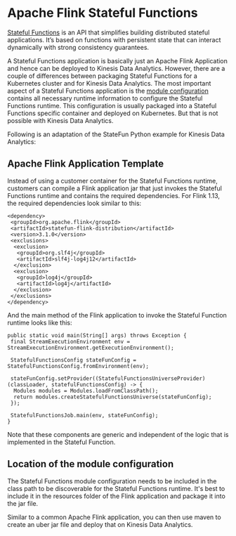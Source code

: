 # Apache Flink Stateful Functions<a name="stateful-functions"></a>

[Stateful Functions](https://nightlies.apache.org/flink/flink-statefun-docs-stable/) is an API that simplifies building distributed stateful applications\. It’s based on functions with persistent state that can interact dynamically with strong consistency guarantees\.

A Stateful Functions application is basically just an Apache Flink Application and hence can be deployed to Kinesis Data Analytics\. However, there are a couple of differences between packaging Stateful Functions for a Kubernetes cluster and for Kinesis Data Analytics\. The most important aspect of a Stateful Functions application is the [module configuration](https://nightlies.apache.org/flink/flink-statefun-docs-master/docs/deployment/module/) contains all necessary runtime information to configure the Stateful Functions runtime\. This configuration is usually packaged into a Stateful Functions specific container and deployed on Kubernetes\. But that is not possible with Kinesis Data Analytics\.

Following is an adaptation of the StateFun Python example for Kinesis Data Analytics:

## Apache Flink Application Template<a name="stateful-functions-template"></a>

Instead of using a customer container for the Stateful Functions runtime, customers can compile a Flink application jar that just invokes the Stateful Functions runtime and contains the required dependencies\. For Flink 1\.13, the required dependencies look similar to this:

```
<dependency>
 <groupId>org.apache.flink</groupId>
 <artifactId>statefun-flink-distribution</artifactId>
 <version>3.1.0</version>
 <exclusions>
  <exclusion>
   <groupId>org.slf4j</groupId>
   <artifactId>slf4j-log4j12</artifactId>
  </exclusion>
  <exclusion>
   <groupId>log4j</groupId>
   <artifactId>log4j</artifactId>
  </exclusion>
 </exclusions>
</dependency>
```

And the main method of the Flink application to invoke the Stateful Function runtime looks like this:

```
public static void main(String[] args) throws Exception {
 final StreamExecutionEnvironment env = StreamExecutionEnvironment.getExecutionEnvironment();

 StatefulFunctionsConfig stateFunConfig = StatefulFunctionsConfig.fromEnvironment(env);

 stateFunConfig.setProvider((StatefulFunctionsUniverseProvider) (classLoader, statefulFunctionsConfig) -> {
  Modules modules = Modules.loadFromClassPath();
  return modules.createStatefulFunctionsUniverse(stateFunConfig);
 });

 StatefulFunctionsJob.main(env, stateFunConfig);
}
```

Note that these components are generic and independent of the logic that is implemented in the Stateful Function\. 

## Location of the module configuration<a name="stateful-functions-module-configuration"></a>

The Stateful Functions module configuration needs to be included in the class path to be discoverable for the Stateful Functions runtime\. It's best to include it in the resources folder of the Flink application and package it into the jar file\.

Similar to a common Apache Flink application, you can then use maven to create an uber jar file and deploy that on Kinesis Data Analytics\.